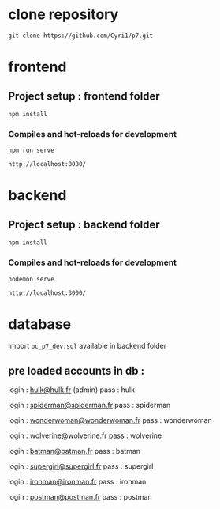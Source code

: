 # clone repository
```
git clone https://github.com/Cyri1/p7.git
```

# frontend

## Project setup : frontend folder
```
npm install
```

### Compiles and hot-reloads for development
```
npm run serve
```

```
http://localhost:8080/
```


# backend

## Project setup : backend folder
```
npm install
```

### Compiles and hot-reloads for development
```
nodemon serve
```

```
http://localhost:3000/
```

# database
import  ```oc_p7_dev.sql``` available in backend folder

## pre loaded accounts in db :
login : hulk@hulk.fr  (admin)
pass : hulk

login : spiderman@spiderman.fr 
pass : spiderman

login : wonderwoman@wonderwoman.fr 
pass : wonderwoman

login : wolverine@wolverine.fr 
pass : wolverine

login : batman@batman.fr 
pass : batman

login : supergirl@supergirl.fr 
pass : supergirl

login : ironman@ironman.fr 
pass : ironman

login : postman@postman.fr 
pass : postman
